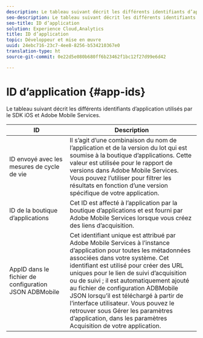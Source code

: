 ```yaml
---
description: Le tableau suivant décrit les différents identifiants d’application utilisés par le SDK iOS et Adobe Mobile Services.
seo-description: Le tableau suivant décrit les différents identifiants d’application utilisés par le SDK iOS et Adobe Mobile Services.
seo-title: ID d’application
solution: Experience Cloud,Analytics
title: ID d’application
topic: Développeur et mise en œuvre
uuid: 24ebc716-23c7-4ee8-8256-b534210367e0
translation-type: ht
source-git-commit: 0e22d5e080b680ff6b23462f1bc12f27d99e6d42

---
```



# ID d’application {#app-ids}

Le tableau suivant décrit les différents identifiants d’application utilisés par le SDK iOS et Adobe Mobile Services.

| ID | Description |
|--- |--- |
| ID envoyé avec les mesures de cycle de vie | Il s’agit d’une combinaison du nom de l’application et de la version du lot qui est soumise à la boutique d’applications.  Cette valeur est utilisée pour le rapport de versions dans Adobe Mobile Services. Vous pouvez l’utiliser pour filtrer les résultats en fonction d’une version spécifique de votre application. |
| ID de la boutique d’applications | Cet ID est affecté à l’application par la boutique d’applications et est fourni par Adobe Mobile Services lorsque vous créez des liens d’acquisition. |
| AppID dans le fichier de configuration JSON ADBMobile | Cet identifiant unique est attribué par Adobe Mobile Services à l’instance d’application pour toutes les métadonnées associées dans votre système.  Cet identifiant est utilisé pour créer des URL uniques pour le lien de suivi d’acquisition ou de suivi ; il est automatiquement ajouté au fichier de configuration ADBMobile JSON lorsqu’il est téléchargé à partir de l’interface utilisateur. Vous pouvez le retrouver sous Gérer les paramètres d’application, dans les paramètres Acquisition de votre application. |

